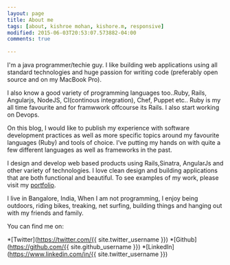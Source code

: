 ```yaml
---
layout: page
title: About me
tags: [about, kishroe mohan, kishore.m, responsive]
modified: 2015-06-03T20:53:07.573882-04:00
comments: true
  
---
```


I'm a java programmer/techie guy. I like building web applications using all standard technologies and huge passion for writing code (preferably open source and on my MacBook Pro).

I also know a good variety of programming languages too..Ruby, Rails, Angularjs, NodeJS, CI(continous integration), Chef, Puppet etc.. Ruby is my all time favourite and for framwwork offcourse its Rails. I also start working on Devops. 

On this blog, I would like to publish my experience with software development practices as well as more specific topics around my favourite languages (Ruby) and tools of choice. I’ve putting my hands on with quite a few different languages as well as frameworks in the past.

I design and develop web based products using Rails,Sinatra, AngularJs and other variety of technologies. I love clean design and building applications that are both functional and beautiful.  To see examples of my work, please visit my [portfolio](https://github.com/kishore-mohan?tab=repositories).

I live in Bangalore, India, When I am not programming, I enjoy being outdoors, riding bikes, treaking, net surfing, building things and hanging out with my friends and family.

You can find me on: 

*[Twitter](https://twitter.com/{{ site.twitter_username }})
*[Github](https://github.com/{{ site.github_username }})
*[LinkedIn](https://www.linkedin.com/in/{{ site.twitter_username }})
